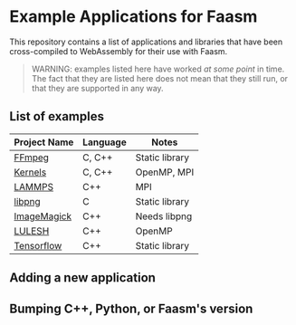 # Example Applications for Faasm

This repository contains a list of applications and libraries that have been
cross-compiled to WebAssembly for their use with Faasm.

> WARNING: examples listed here have worked _at some point_ in time. The fact
> that they are listed here does not mean that they still run, or that they
> are supported in any way.

## List of examples

| Project Name | Language | Notes |
| --- | --- | --- |
| [FFmpeg](https://github.com/faasm/FFmpeg) | C, C++ | Static library |
| [Kernels](https://github.com/faasm/Kernels) | C, C++ | OpenMP, MPI |
| [LAMMPS](https://github.com/faasm/lammps) | C++ | MPI |
| [libpng](https://github.com/faasm/libpng) | C | Static library |
| [ImageMagick](https://github.com/faasm/ImageMagick) | C++ | Needs libpng |
| [LULESH](https://github.com/faasm/LULESH) | C++ | OpenMP |
| [Tensorflow](https://github.com/faasm/tensorflow) | C++ | Static library |

## Adding a new application

## Bumping C++, Python, or Faasm's version
